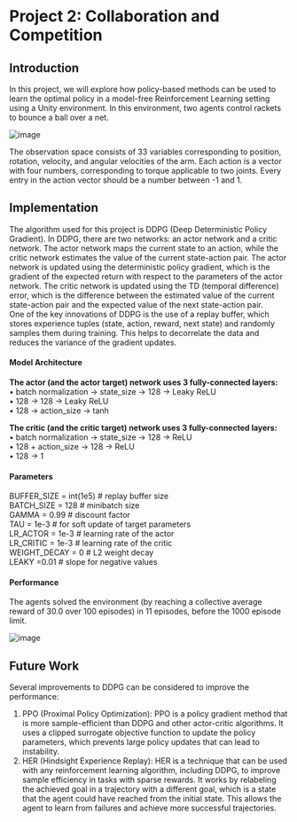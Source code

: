 # Project 2: Collaboration and Competition
## Introduction
In this project, we will explore how policy-based methods can be used to learn the optimal policy in a model-free Reinforcement Learning setting using a Unity environment. In this environment, two agents control rackets to bounce a ball over a net.

![image](https://user-images.githubusercontent.com/128342152/227089792-aed18eb8-b291-4d2b-b847-a0443ceffc08.png)

The observation space consists of 33 variables corresponding to position, rotation, velocity, and angular velocities of the arm. Each action is a vector with four numbers, corresponding to torque applicable to two joints. Every entry in the action vector should be a number between -1 and 1.

## Implementation
The algorithm used for this project is DDPG (Deep Deterministic Policy Gradient). In DDPG, there are two networks: an actor network and a critic network. The actor network maps the current state to an action, while the critic network estimates the value of the current state-action pair. The actor network is updated using the deterministic policy gradient, which is the gradient of the expected return with respect to the parameters of the actor network. The critic network is updated using the TD (temporal difference) error, which is the difference between the estimated value of the current state-action pair and the expected value of the next state-action pair. <br>
One of the key innovations of DDPG is the use of a replay buffer, which stores experience tuples (state, action, reward, next state) and randomly samples them during training. This helps to decorrelate the data and reduces the variance of the gradient updates.

#### Model Architecture
<strong>The actor (and the actor target) network uses 3 fully-connected layers:</strong><br>
•	batch normalization -> state_size -> 128 -> Leaky ReLU<br>
•	128 -> 128 -> Leaky ReLU<br>
•	128 -> action_size -> tanh<br>

<strong>The critic (and the critic target) network uses 3 fully-connected layers:</strong><br>
•	batch normalization -> state_size -> 128 -> ReLU<br>
•	128 + action_size -> 128 -> ReLU<br>
•	128 -> 1<br>

#### Parameters
BUFFER_SIZE = int(1e5)  # replay buffer size<br>
BATCH_SIZE = 128        # minibatch size<br>
GAMMA = 0.99            # discount factor<br>
TAU = 1e-3              # for soft update of target parameters<br>
LR_ACTOR = 1e-3         # learning rate of the actor <br>
LR_CRITIC = 1e-3        # learning rate of the critic<br>
WEIGHT_DECAY = 0        # L2 weight decay<br>
LEAKY =0.01             # slope for negative values<br>

#### Performance
The agents solved the environment (by reaching a collective average reward of 30.0 over 100 episodes) in 11 episodes, before the 1000 episode limit.

![image](https://user-images.githubusercontent.com/128342152/226429499-1014582b-9e15-437c-9410-9169b7afea54.png)

## Future Work
Several improvements to DDPG can be considered to improve the performance:
1.	PPO (Proximal Policy Optimization): PPO is a policy gradient method that is more sample-efficient than DDPG and other actor-critic algorithms. It uses a clipped surrogate objective function to update the policy parameters, which prevents large policy updates that can lead to instability.
2.	HER (Hindsight Experience Replay): HER is a technique that can be used with any reinforcement learning algorithm, including DDPG, to improve sample efficiency in tasks with sparse rewards. It works by relabeling the achieved goal in a trajectory with a different goal, which is a state that the agent could have reached from the initial state. This allows the agent to learn from failures and achieve more successful trajectories.
